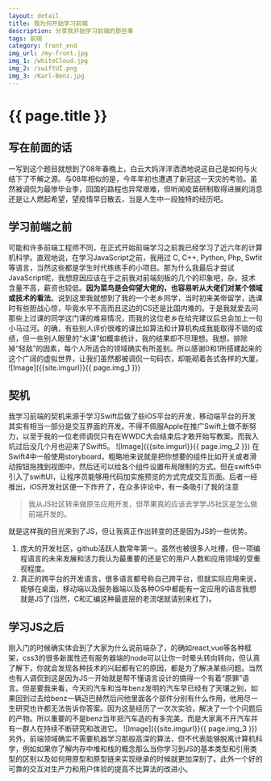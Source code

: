 ```yaml
---
layout: detail
title: 我为何开始学习前端
description: 分享我开始学习前端的那些事
tags: 前端
category: front_end
img_url: /my-front.jpg
img_1: /whiteCloud.jpg
img_2: /swiftUI.png
img_3: /Karl-Benz.jpg
---
```

# {{ page.title }}
## 写在前面的话
一写到这个题目就想到了08年春晚上，白云大妈洋洋洒洒地说这自己是如何与火结下了不解之源。与08年相似的是，今年年初也遭遇了新冠这一天灾的考验。虽然被调侃为最惨毕业季，回国的路程也异常艰难，但听闻疫苗研制取得进展的消息还是让人燃起希望，望疫情早日散去，当是人生中一段独特的经历吧。
## 学习前端之前
可能和许多前端工程师不同，在正式开始前端学习之前我已经学习了近六年的计算机科学。直观地说，在学习JavaScript之前，我用过 C, C++, Python, Php, Swfit等语言，当然这些都是学生时代练练手的小项目。那为什么我最后才尝试JavaScript呢，我想原因应该在于之前我对前端刻板的几个的印象吧，杂，技术含量不高，薪资也较低。**因为菜鸟是会仰望大佬的，也容易听从大佬们对某个领域或技术的看法**。说到这里我就想到了我的一个老乡同学，当时初来美帝留学，选课时有些胆战心惊，毕竟水平不高而且这边的CS还是比国内难的。于是我就爱去问那些上过课的同学这门课的难易情况，而我的这位老乡在给完建议后总会加上一句小马过河。的确，有些别人评价很难的课比如算法和计算机构成我能取得不错的成绩，但一些别人眼里的“水课”如概率统计，我的结果却不尽理想。我想，排除掉“轻敌”的因素，每个人所适合的领域确实有所差别。所以感谢0和1所搭建起来的这个广阔的虚拟世界，让我们虽然都被调侃一句码农，却能砌着各式各样的大厦。
![Image]({{site.imgurl}}{{ page.img_1 }})
## 契机
我学习前端的契机来源于学习Swift后做了些iOS平台的开发，移动端平台的开发其实有相当一部分是交互界面的开发。不得不佩服Apple在推广Swift上做不断努力，以至于我的一位老师调侃只有在WWDC大会结束后才敢开始写教案。而我入坑过后没几个月也迎来了Swift5。
![Image]({{site.imgurl}}{{ page.img_2 }})
在Swift4中一般使用storyboard，粗略地来说就是把你想要的组件比如开关或者滑动按钮拖拽到视图中，然后还可以给各个组件设置布局限制的方式。但在swift5中引入了swiftUI，让程序员能够用代码加实施预览的方式完成交互页面。后者一经推出，iOS开发社区便一下炸开了，在众多评论中，有一条吸引了我的注意
> 我从JS社区转来做原生应用开发，但苹果真的应该去学学JS社区是怎么做前端开发的。

就是这样我的目光来到了JS，但让我真正作出转变的还是因为JS的一些优势。
1. 庞大的开发社区，github活跃人数常年第一。虽然也被很多人吐槽，但一项编程语言的未来发展和活力我认为最重要的还是它的用户人数和应用领域的受重视程度。
2. 真正的跨平台的开发语言，很多语言都号称自己跨平台，但就实际应用来说，能够在桌面，移动端以及服务器端以及各种OS中都能有一定应用的语言我想就是JS了(当然，C和汇编这种最底层的老流氓就请别来杠了)。
## 学习JS之后
刚入门的时候确实体会到了大家为什么说前端杂了，的确如react,vue等各种框架，css3的很多新属性还有服务器端的node可以让你一时晕头转向转向，但认真了解下，你就会发现各种技术的兴起都有它的原因，都是为了解决某些问题。当然也有人调侃到这是因为JS一开始就是帮不懂语言设计的搞得一个有着“原罪”语言。但是要我来看，今天的汽车和当年benz发明的汽车早已经有了天壤之别，如果回到过去给benz一辆迈巴赫然后问他里面各个部件分别有什么作用，他用尽一生研究也许都无法告诉你答案。因为这是经历了一次次实验，解决了一个个问题后的产物。所以重要的不是benz当年把汽车造的有多完美，而是大家离不开汽车并有一群人在持续不断研究和改进它。
![Image]({{site.imgurl}}{{ page.img_3 }})
另外，前端领域确实不需要机器学习那般高深的算法，但不代表能够脱离计算机科学，例如如果你了解内存中堆和栈的概念那么当你学习到JS的基本类型和引用类型的区别以及如何用原型和原型链来实现继承的时候就更加深刻了。此外一个好的可靠的交互对生产力和用户体验的提高不比算法的改进小。